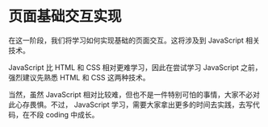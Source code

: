 # 页面基础交互实现

在这一阶段，我们将学习如何实现基础的页面交互。这将涉及到 JavaScript 相关技术。

JavaScript 比 HTML 和 CSS 相对更难学习，因此在尝试学习 JavaScript 之前，强烈建议先熟悉 HTML 和 CSS 这两种技术。

当然，虽然 JavaScript 相对比较难，但也不是一件特别可怕的事情，大家不必对此心存畏惧。不过， JavaScript 学习，需要大家拿出更多的时间去实践，去写代码，在不段 coding 中成长。

